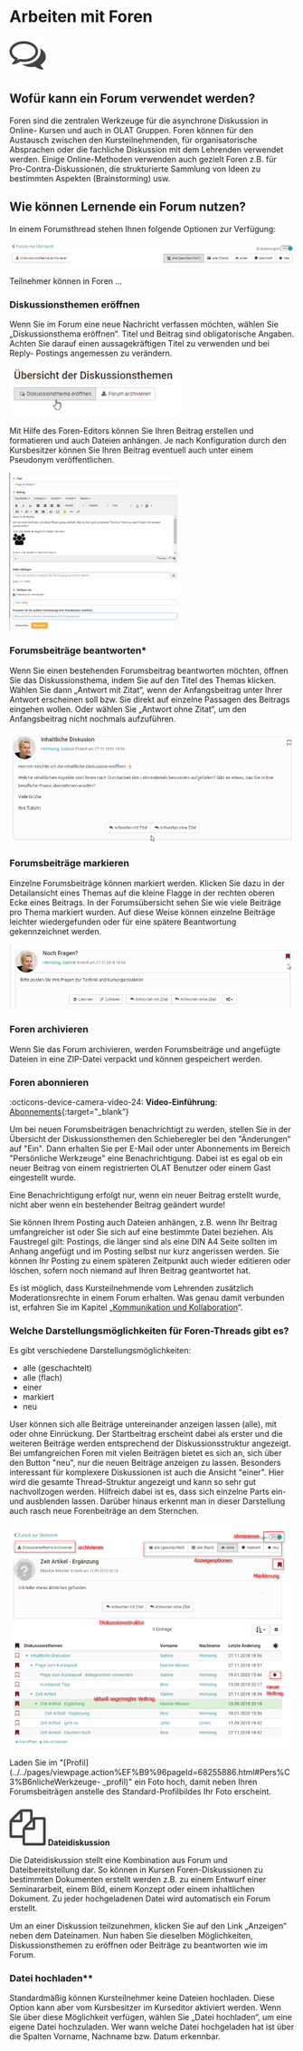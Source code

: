 # Arbeiten mit Foren

![](assets/forum.png)

## Wofür kann ein Forum verwendet werden?

Foren sind die zentralen Werkzeuge für die asynchrone Diskussion in Online-
Kursen und auch in OLAT Gruppen. Foren können für den Austausch zwischen den
Kursteilnehmenden, für organisatorische Absprachen oder die fachliche
Diskussion mit dem Lehrenden verwendet werden. Einige Online-Methoden
verwenden auch gezielt Foren z.B. für Pro-Contra-Diskussionen, die
strukturierte Sammlung von Ideen zu bestimmten Aspekten (Brainstorming) usw.

## Wie können Lernende ein Forum nutzen?

In einem Forumsthread stehen Ihnen folgende Optionen zur Verfügung:

![](assets/Forum_Optionen.png)

Teilnehmer können in Foren ...

### Diskussionsthemen eröffnen

Wenn Sie im Forum eine neue Nachricht verfassen möchten, wählen Sie
„Diskussionsthema eröffnen“. Titel und Beitrag sind obligatorische Angaben.
Achten Sie darauf einen aussagekräftigen Titel zu verwenden und bei Reply-
Postings angemessen zu verändern.

![](assets/Diskussionsthema_eroeffnen.png)

Mit Hilfe des Foren-Editors können Sie Ihren Beitrag erstellen und formatieren
und auch Dateien anhängen. Je nach Konfiguration durch den Kursbesitzer können
Sie Ihren Beitrag eventuell auch unter einem Pseudonym veröffentlichen.

![](assets/Posting.png)

### Forumsbeiträge beantworten*

Wenn Sie einen bestehenden Forumsbeitrag beantworten möchten, öffnen Sie das
Diskussionsthema, indem Sie auf den Titel des Themas klicken. Wählen Sie dann
„Antwort mit Zitat“, wenn der Anfangsbeitrag unter Ihrer Antwort erscheinen
soll bzw. Sie direkt auf einzelne Passagen des Beitrags eingehen wollen. Oder
wählen Sie „Antwort ohne Zitat“, um den Anfangsbeitrag nicht nochmals
aufzuführen.

![](assets/Posting_beantworten.png)

### Forumsbeiträge markieren

Einzelne Forumsbeiträge können markiert werden. Klicken Sie dazu in der
Detailansicht eines Themas auf die kleine Flagge in der rechten oberen Ecke
eines Beitrags. In der Forumsübersicht sehen Sie wie viele Beiträge pro Thema
markiert wurden. Auf diese Weise können einzelne Beiträge leichter
wiedergefunden oder für eine spätere Beantwortung gekennzeichnet werden.

![](assets/Posting_markieren.png)

### Foren archivieren

Wenn Sie das Forum archivieren, werden Forumsbeiträge und angefügte Dateien in
eine ZIP-Datei verpackt und können gespeichert werden.

### Foren abonnieren

:octicons-device-camera-video-24: **Video-Einführung**: [Abonnements](<https://www.youtube.com/embed/h9gOqt7TR7Q>){:target="_blank”}

Um bei neuen Forumsbeiträgen benachrichtigt zu werden, stellen Sie in der
Übersicht der Diskussionsthemen den Schieberegler bei den "Änderungen“ auf
"Ein". Dann erhalten Sie per E-Mail oder unter
Abonnements im Bereich "Persönliche Werkzeuge" eine Benachrichtigung. Dabei ist es egal ob
ein neuer Beitrag von einem registrierten OLAT Benutzer oder einem Gast
eingestellt wurde.

Eine Benachrichtigung erfolgt nur, wenn ein neuer Beitrag erstellt wurde,
nicht aber wenn ein bestehender Beitrag geändert wurde!

Sie können Ihrem Posting auch Dateien anhängen, z.B. wenn Ihr Beitrag
umfangreicher ist oder Sie sich auf eine bestimmte Datei beziehen. Als
Faustregel gilt: Postings, die länger sind als eine DIN A4 Seite sollten im
Anhang angefügt und im Posting selbst nur kurz angerissen werden. Sie können
Ihr Posting zu einem späteren Zeitpunkt auch wieder editieren oder löschen,
sofern noch niemand auf Ihren Beitrag geantwortet hat.

Es ist möglich, dass Kursteilnehmende vom Lehrenden zusätzlich
Moderationsrechte in einem Forum erhalten. Was genau damit verbunden ist,
erfahren Sie im Kapitel „[Kommunikation und
Kollaboration](../course_elements/Communication_and_Collaboration.de.md)“.

### Welche Darstellungsmöglichkeiten für Foren-Threads gibt es?

Es gibt verschiedene Darstellungsmöglichkeiten:

* alle (geschachtelt)
* alle (flach)
* einer
* markiert
* neu

User können sich alle Beiträge untereinander anzeigen lassen (alle), mit oder
ohne Einrückung. Der Startbeitrag erscheint dabei als erster und die weiteren
Beiträge werden entsprechend der Diskussionsstruktur angezeigt. Bei
umfangreichen Foren mit vielen Beiträgen bietet es sich an, sich über den
Button "neu", nur die neuen Beiträge anzeigen zu lassen. Besonders interessant
für komplexere Diskussionen ist auch die Ansicht "einer". Hier wird die
gesamte Thread-Struktur angezeigt und kann so sehr gut nachvollzogen werden.
Hilfreich dabei ist es, dass sich einzelne Parts ein- und ausblenden lassen.
Darüber hinaus erkennt man in dieser Darstellung auch rasch neue Forenbeiträge
an dem Sternchen.

![](assets/Forum_Aufbau-1.png)

Laden Sie im
"[Profil](../../pages/viewpage.action%EF%B9%96pageId=68255886.html#Pers%C3%B6nlicheWerkzeuge-
_profil)" ein Foto hoch, damit neben Ihren Forumsbeiträgen anstelle des
Standard-Profilbildes Ihr Foto erscheint.

###

![](assets/file_discussion.png)
**Dateidiskussion**

Die Dateidiskussion stellt eine Kombination aus Forum und Dateibereitstellung
dar. So können in Kursen Foren-Diskussionen zu bestimmten Dokumenten erstellt
werden z.B. zu einem Entwurf einer Seminararbeit, einem Bild, einem Konzept
oder einem inhaltlichen Dokument. Zu jeder hochgeladenen Datei wird
automatisch ein Forum erstellt.

Um an einer Diskussion teilzunehmen, klicken Sie auf den Link „Anzeigen“ neben
dem Dateinamen. Nun haben Sie dieselben Möglichkeiten, Diskussionsthemen zu
eröffnen oder Beiträge zu beantworten wie im Forum.

### Datei hochladen**

Standardmäßig können Kursteilnehmer keine Dateien hochladen. Diese Option kann
aber vom Kursbesitzer im Kurseditor aktiviert werden. Wenn Sie über diese
Möglichkeit verfügen, wählen Sie „Datei hochladen“, um eine eigene Datei
hochzuladen. Wer wann welche Datei hochgeladen hat ist über die Spalten
Vorname, Nachname bzw. Datum erkennbar.
